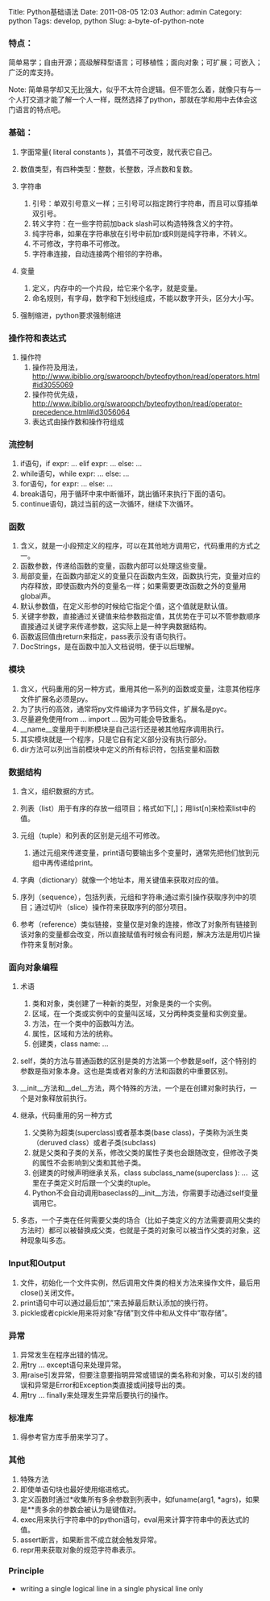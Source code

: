 Title: Python基础语法
Date: 2011-08-05 12:03
Author: admin
Category: python
Tags: develop, python
Slug: a-byte-of-python-note

### 特点：

简单易学；自由开源；高级解释型语言；可移植性；面向对象；可扩展；可嵌入；广泛的库支持。

Note:
简单易学却又无比强大，似乎不太符合逻辑。但不管怎么着，就像只有与一个人打交道才能了解一个人一样，既然选择了python，那就在学和用中去体会这门语言的特点吧。

### 基础：

1.  字面常量( literal constants )，其值不可改变，就代表它自己。
2.  数值类型，有四种类型：整数，长整数，浮点数和复数。
3.  字符串
    1.  引号：单双引号意义一样；三引号可以指定跨行字符串，而且可以穿插单双引号。
    2.  转义字符：在一些字符前加back slash可以构造特殊含义的字符。
    3.  纯字符串，如果在字符串放在引号中前加r或R则是纯字符串，不转义。
    4.  不可修改，字符串不可修改。
    5.  字符串连接，自动连接两个相邻的字符串。

4.  变量
    1.  定义，内存中的一个片段，给它来个名字，就是变量。
    2.  命名规则，有字母，数字和下划线组成，不能以数字开头，区分大小写。

5.  强制缩进，python要求强制缩进

### 操作符和表达式

1.  操作符
    1.  操作符及用法，<http://www.ibiblio.org/swaroopch/byteofpython/read/operators.html#id3055069>
    2.  操作符优先级，<http://www.ibiblio.org/swaroopch/byteofpython/read/operator-precedence.html#id3056064>
    3.  表达式由操作数和操作符组成

### 流控制

1.  if语句，if expr: ... elif expr: ... else: ...
2.  while语句，while expr: ... else: ...
3.  for语句，for expr: ... else: ...
4.  break语句，用于循环中来中断循环，跳出循环来执行下面的语句。
5.  continue语句，跳过当前的这一次循环，继续下次循环。

### 函数

1.  含义，就是一小段预定义的程序，可以在其他地方调用它，代码重用的方式之一。
2.  函数参数，传递给函数的变量，函数内部可以处理这些变量。
3.  局部变量，在函数内部定义的变量只在函数内生效，函数执行完，变量对应的内存释放，即使函数内外的变量名一样；如果需要更改函数之外的变量用global声。
4.  默认参数值，在定义形参的时候给它指定个值，这个值就是默认值。
5.  关键字参数，直接通过关键值来给参数指定值，其优势在于可以不管参数顺序直接通过关键字来传递参数，这实际上是一种字典数据结构。
6.  函数返回值由return来指定，pass表示没有语句执行。
7.  DocStrings，是在函数中加入文档说明，便于以后理解。

### 模块

1.  含义，代码重用的另一种方式，重用其他一系列的函数或变量，注意其他程序文件扩展名必须是py。
2.  为了执行的高效，通常将py文件编译为字节码文件，扩展名是pyc。
3.  尽量避免使用from ... import ... 因为可能会导致重名。
4.  \_\_name\_\_变量用于判断模块是自己运行还是被其他程序调用执行。
5.  其实模块就是一个程序，只是它自有定义部分没有执行部分。
6.  dir方法可以列出当前模块中定义的所有标识符，包括变量和函数

### 数据结构

1.  含义，组织数据的方式。
2.  列表（list）用于有序的存放一组项目；格式如下[,]；用list[n]来检索list中的值。
3.  元组（tuple）和列表的区别是元组不可修改。
    1.  通过元组来传递变量，print语句要输出多个变量时，通常先把他们放到元组中再传递给print。

4.  字典（dictionary）就像一个地址本，用关键值来获取对应的值。
5.  序列（sequence），包括列表，元组和字符串;通过索引操作获取序列中的项目；通过切片（slice）操作符来获取序列的部分项目。
6.  参考（reference）类似链接，变量仅是对象的连接，修改了对象所有链接到该对象的变量都会改变，所以直接赋值有时候会有问题，解决方法是用切片操作符来复制对象。

### 面向对象编程

1.  术语
    1.  类和对象，类创建了一种新的类型，对象是类的一个实例。
    2.  区域，在一个类或实例中的变量叫区域，又分两种类变量和实例变量。
    3.  方法，在一个类中的函数叫方法。
    4.  属性，区域和方法的统称。
    5.  创建类，class name: ...

2.  self，类的方法与普通函数的区别是类的方法第一个参数是self，这个特别的参数是指对象本身。这也是类或者对象的方法和函数的中重要区别。
3.  \_\_init\_\_方法和\_\_del\_\_方法，两个特殊的方法，一个是在创建对象时执行，一个是对象释放前执行。
4.  继承，代码重用的另一种方式
    1.  父类称为超类(superclass)或者基本类(base
        class)，子类称为派生类（deruved class）或者子类(subclass)
    2.  就是父类和子类的关系，修改父类的属性子类也会跟随改变，但修改子类的属性不会影响到父类和其他子类。
    3.  创建类的时候声明继承关系，class subclass\_name(superclass ): ...
         这里在子类定义时后跟一个父类的tuple。
    4.  Python不会自动调用baseclass的\_\_init\_\_方法，你需要手动通过self变量调用它。

5.  多态，一个子类在任何需要父类的场合（比如子类定义的方法需要调用父类的方法时）都可以被替换成父类，也就是子类的对象可以被当作父类的对象，这种现象叫多态。

### Input和Output

1.  文件，初始化一个文件实例，然后调用文件类的相关方法来操作文件，最后用close()关闭文件。
2.  print语句中可以通过最后加“,”来去掉最后默认添加的换行符。
3.  pickle或者cpickle用来将对象“存储”到文件中和从文件中“取存储”。

### 异常

1.  异常发生在程序出错的情况。
2.  用try ... except语句来处理异常。
3.  用raise引发异常，但要注意要指明异常或错误的类名称和对象，可以引发的错误和异常是Error和Exception类直接或间接导出的类。
4.  用try ... finally来处理发生异常后要执行的操作。

### 标准库

1.  得参考官方库手册来学习了。

### 其他

1.  特殊方法
2.  即使单语句块也最好使用缩进格式。
3.  定义函数时通过\*收集所有多余参数到列表中，如funame(arg1,
    \*agrs)，如果是\*\*责多余的参数会被认为是键值对。
4.  exec用来执行字符串中的python语句，eval用来计算字符串中的表达式的值。
5.  assert断言，如果断言不成立就会触发异常。
6.  repr用来获取对象的规范字符串表示。

### Principle

-   writing a single logical line in a single physical line only

